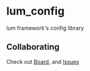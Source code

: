 # lum_config

lum framework's config library

## Collaborating

Check out [Board](https://github.com/orgs/lum-rs/projects/3), and [Issues](https://github.com/lum-rs/lum_config/issues)
